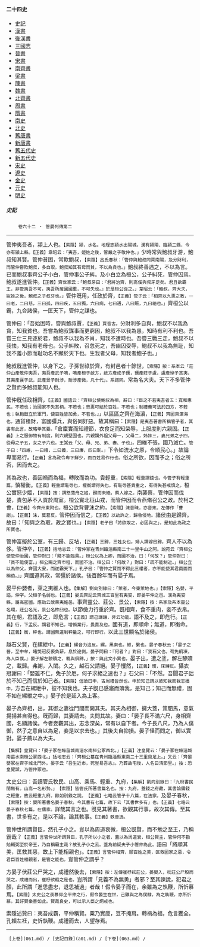  



#### 二十四史

*   [史記](../a01/a01.md)
*   [漢書](../a02/a02.md)
*   [後漢書](../a03/a03.md)
*   [三國志](../a04/a04.md)
*   [晉書](../a05/a05.md)
*   [宋書](../a06/a06.md)
*   [南齊書](../a07/a07.md)
*   [梁書](../a08/a08.md)
*   [陳書](../a09/a09.md)
*   [魏書](../a10/a10.md)
*   [北齊書](../a11/a11.md)
*   [周書](../a12/a12.md)
*   [隋書](../a13/a13.md)
*   [南史](../a14/a14.md)
*   [北史](../a15/a15.md)
*   [舊唐書](../a16/a16.md)
*   [新唐書](../a17/a17.md)
*   [舊五代史](../a18/a18.md)
*   [新五代史](../a19/a19.md)
*   [宋史](../a20/a20.md)
*   [遼史](../a21/a21.md)
*   [金史](../a22/a22.md)
*   [元史](../a23/a23.md)
*   [明史](../a24/a24.md)


##### 史記
　　 `卷六十二 ‧ 管晏列傳第二`

* * *

管仲夷吾者，潁上人也。`【索隱】潁，水名。地理志潁水出陽城。漢有潁陽、臨潁二縣，今亦有潁上縣。【正義】韋昭云：「夷吾，姬姓之後，管嚴之子敬仲也。」`少時常與鮑叔牙游，鮑叔知其賢。管仲貧困，常欺鮑叔，`【索隱】呂氏春秋：「管仲與鮑叔同賈南陽，及分財利，而管仲嘗欺鮑叔，多自取。鮑叔知其有母而貧，不以為貪也。」`鮑叔終善遇之，不以為言。已而鮑叔事齊公子小白，管仲事公子糾。及小白立為桓公，公子糾死，管仲囚焉。鮑叔遂進管仲。`【正義】齊世家云：「鮑叔牙曰：『君將治齊，則高傒與叔牙足矣。君且欲霸王，非管夷吾不可。夷吾所居國國重，不可失也。』於是桓公從之。」韋昭云：「鮑叔，齊大夫，姒姓之後，鮑叔之子叔牙也。」`管仲旣用，任政於齊，`【正義】管子云：「相齊以九惠之教，一曰老，二曰慈，三曰孤，四曰疾，五曰獨，六曰病，七曰通，八曰賑，九曰絕也。」`齊桓公以霸，九合諸侯，一匡天下，管仲之謀也。

管仲曰：「吾始困時，嘗與鮑叔賈，`【正義】賈音古。`分財利多自與，鮑叔不以我為貪，知我貧也。吾嘗為鮑叔謀事而更窮困，鮑叔不以我為愚，知時有利不利也。吾嘗三仕三見逐於君，鮑叔不以我為不肖，知我不遭時也。吾嘗三戰三走，鮑叔不以我怯，知我有老母也。公子糾敗，召忽死之，吾幽囚受辱，鮑叔不以我為無耻，知我不羞小節而耻功名不顯於天下也。生我者父母，知我者鮑子也。」

鮑叔旣進管仲，以身下之。子孫世祿於齊，有封邑者十餘世，`【索隱】按：系本云「莊仲山產敬仲夷吾，夷吾產武子鳴，鳴產桓子啟方，啟方產成子孺，孺產莊子盧，盧產悼子其夷，其夷產襄子武，武產景子耐涉，耐涉產微，凡十代」。系譜同。`常為名大夫。天下不多管仲之賢而多鮑叔能知人也。

管仲旣任政相齊，`【正義】國語云：「齊桓公使鮑叔為相，辭曰：『臣之不若夷吾者五：寬和惠民，不若也；治國家不失其柄，不若也；忠惠可結於百姓，不若也；制禮義可法於四方，不若也；執枹鼓立於軍門，使百姓皆加勇，不若也。』」`以區區之齊在海濵，`【正義】齊國東濵海也。`通貨積財，富國彊兵，與俗同好惡。故其稱曰：`【索隱】是夷吾著書所稱管子者，其書有此言，故略舉其要。`「倉廩實而知禮節，衣食足而知榮辱，上服度則六親固。`【正義】上之服御物有制度，則六親堅固也。六親謂外祖父母一，父母二，姊妹三，妻兄弟之子四，從母之子五，女之子六也。王弼云「父、母、兄、弟、妻、子也」。`四維不張，國乃滅亡。`管子曰：「四維，一曰禮，二曰義，三曰廉，四曰恥。」`下令如流水之原，令順民心。」故論卑而易行。`【正義】言為政令卑下鮮少，而百姓易作行也。`俗之所欲，因而予之；俗之所否，因而去之。

其為政也，善因禍而為福，轉敗而為功。貴輕重，`【索隱】輕重謂錢也。今管子有輕重篇。`慎權衡。`【正義】輕重謂恥辱也，權衡謂得失也。有恥辱甚貴重之，有得失甚戒慎之。`桓公實怒少姬，`【索隱】按：謂怒蕩舟之姬，歸而未絕，蔡人嫁之。`南襲蔡，管仲因而伐楚，責包茅不入貢於周室。桓公實北征山戎，而管仲因而令燕脩召公之政。於柯之會，`【正義】今齊州東阿也。`桓公欲背曹沫之約，`【索隱】沫音昧，亦音末。左傳作「曹劌」。【正義】沫，莫葛反。`管仲因而信之，`【正義】以劫許之，歸魯侵地。`諸侯由是歸齊。故曰：「知與之為取，政之寶也。」`【索隱】老子曰「將欲取之，必固與之」，是知此為政之所寶也。`

管仲富擬於公室，有三歸、反坫，`【正義】三歸，三姓女也。婦人謂嫁曰歸。`齊人不以為侈。管仲卒，`【正義】括地志云：「管仲冢在青州臨淄縣南二十一里牛山之阿。說苑云『齊桓公使管仲治國，管仲對曰：「賤不能臨貴。」桓公以為上卿，而國不治，曰：「何故？」管仲對曰：「貧不能使富。」桓公賜之齊巿租，而國不治。桓公曰：「何故？」對曰：「疏不能制近。」桓公立以為仲父，齊國大安，而遂霸天下。』孔子曰：『管仲之賢而不得此三權者，亦不能使其君南面而稱伯。』」`齊國遵其政，常彊於諸侯。後百餘年而有晏子焉。

晏平仲嬰者，萊之夷維人也。`【集解】劉向別錄曰：「萊者，今東萊地也。」【索隱】名嬰，平謚，仲字。父桓子名弱也。【正義】晏氏齊記云齊城三百里有夷安，即晏平仲之邑。漢為夷安縣，屬高密國。應劭云故萊夷維邑。`事齊靈公、莊公、景公，`【索隱】按：系家及系本靈公名環，莊公名光，景公名杵臼也。`以節儉力行重於齊。旣相齊，食不重肉，妾不衣帛。其在朝，君語及之，即危言；`【正義】謂己謙讓，非云功能。`語不及之，即危行。`【正義】行，下孟反。謂君不知己，增脩業行，畏責及也。`國有道，即順命；無道，即衡命。`【正義】衡，秤也。謂國無道制秤量之，可行即行。`以此三世顯名於諸侯。

越石父賢，在縲紲中。`【正義】縲音力追反。縲，黑索也。紲，繫也。晏子春秋云：「晏子之晉，至中牟，睹獘冠反裘負薪，息於途側。晏子問曰：『何者？』對曰：『我石父也。苟免飢凍，為人臣僕。』晏子解左驂贖之，載與俱歸。」按：與此文小異也。`晏子出，遭之塗，解左驂贖之，載歸。弗謝，入閨。久之，越石父請絕。晏子戄然，`【正義】戄，床縛反。`攝衣冠謝曰：「嬰雖不仁，免子於厄，何子求絕之速也？」石父曰：「不然。吾聞君子詘於不知己而信於知己者。`【索隱】信讀曰申，古周禮皆然也。申於知己謂以彼知我而我志獲申。`方吾在縲紲中，彼不知我也。夫子旣已感寤而贖我，是知己；知己而無禮，固不如在縲紲之中。」晏子於是延入為上客。

晏子為齊相，出，其御之妻從門間而闚其夫。其夫為相御，擁大蓋，策駟馬，意氣揚揚甚自得也。旣而歸，其妻請去。夫問其故。妻曰：「晏子長不滿六尺，身相齊國，名顯諸侯。今者妾觀其出，志念深矣，常有以自下者。今子長八尺，乃為人僕御，然子之意自以為足，妾是以求去也。」其後夫自抑損。晏子怪而問之，御以實對。晏子薦以為大夫。

`【集解】皇覽曰：「晏子冢在臨菑城南淄水南桓公冢西北。」【正義】注皇覽云：「晏子冢在臨淄城南菑水南桓公冢西北。」括地志云：「齊桓公墓在青州臨淄縣東南二十三里鼎足上。」又云：「齊晏嬰冢在齊子城北門外。晏子云『吾生近市，死豈易吾志』。乃葬故宅後，人名曰清節里。」按：恐皇覽誤，乃管仲冢也。`

太史公曰：吾讀管氏牧民、山高、乘馬、輕重、九府，`【集解】劉向別錄曰：「九府書民閒無有。山高一名形勢。」　【索隱】皆管氏所著書篇名也。按：九府，蓋錢之府藏，其書論鑄錢之輕重，故云輕重九府。餘如別錄之說。　【正義】七略云管子十八篇，在法家。`及晏子春秋，`【索隱】按：嬰所著書名晏子春秋。今其書有七篇，故下云「其書世多有」也。【正義】七略云晏子春秋七篇，在儒家。`詳哉其言之也。旣見其著書，欲觀其行事，故次其傳。至其書，世多有之，是以不論，論其軼事。`【正義】軼音逸。`

管仲世所謂賢臣，然孔子小之。豈以為周道衰微，桓公旣賢，而不勉之至王，乃稱霸哉？`【正義】言管仲世所謂賢臣，孔子所以小之者，蓋以為周道衰，桓公賢主，管仲何不勸勉輔弼至於帝王，乃自稱霸主哉？故孔子小之云。蓋為前疑夫子小管仲為此。`語曰「將順其美，匡救其惡，故上下能相親也」。`【正義】言管仲相齊，順百姓之美，匡救國家之惡，令君臣百姓相親者，是管之能也。`豈管仲之謂乎？

方晏子伏莊公尸哭之，成禮然後去，`【索隱】按：左傳崔杼弒莊公，晏嬰入，枕莊公尸股而哭之，成禮而出，崔杼欲殺之是也。`豈所謂「見義不為無勇」者邪？至其諫說，犯君之顏，此所謂「進思盡忠，退思補過」者哉！假令晏子而在，余雖為之執鞭，所忻慕焉。`【索隱】太史公之羨慕仰企平仲之行，假令晏生在世，己雖與之為僕隸，為之執鞭，亦所忻慕。其好賢樂善如此。賢哉良史，可以示人臣之炯戒也。`

索隱述贊曰：夷吾成霸，平仲稱賢。粟乃實廩，豆不掩肩。轉禍為福，危言獲全。孔賴左衽，史忻執鞭。成禮而去，人望存焉。

* * *

     [上卷](061.md) / [史記目錄](a01.md) / [下卷](063.md) / 

    